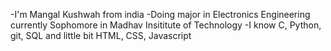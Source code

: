 -I'm Mangal Kushwah from india
-Doing major in Electronics Engineering currently Sophomore in Madhav Insititute of Technology
-I know C, Python, git, SQL and little bit HTML, CSS, Javascript
<!---
Link2324/Link2324 is a ✨ special ✨ repository because its `README.md` (this file) appears on your GitHub profile.
You can click the Preview link to take a look at your changes.
--->
